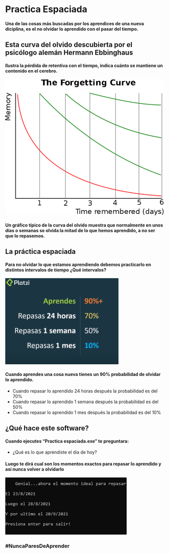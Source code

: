 # Practica Espaciada

#### Una de las cosas más buscadas por los aprendices de una nueva diciplina, es el no olvidar lo aprendido con el pasar del tiempo.

## Esta curva del olvido descubierta por el psicólogo alemán Hermann Ebbinghaus


#### Ilustra la pérdida de retentiva con el tiempo, indica cuánto se mantiene un contenido en el cerebro.

![curva](./curve.png)

#### Un gráfico típico de la curva del olvido muestra que normalmente en unos días o semanas se olvida la mitad de lo que hemos aprendido, a no ser que lo repasemos.

## La práctica espaciada

#### Para no olvidar lo que estamos aprendiendo debemos practicarlo en distintos intervalos de tiempo ¿Qué intervalos?

![img](./img.png)

#### Cuando aprendes una cosa nueva tienes un 90% probabilidad de olvidar lo aprendido.
* Cuando repasar lo aprendido 24 horas después la probabilidad es del 70%
* Cuando repasar lo aprendido 1 semana después la probabilidad es del 50%
* Cuando repasar lo aprendido 1 mes después la probabilidad es del 10%

## ¿Qué hace este software?
#### Cuando ejecutes “Practica espaciada.exe” te preguntara:
* ¿Qué es lo que aprendiste el día de hoy?

#### Luego te dirá cual son los momentos exactos para repasar lo aprendido y así nunca volver a olvidarlo
![software](./software.png)

### #NuncaParesDeAprender

